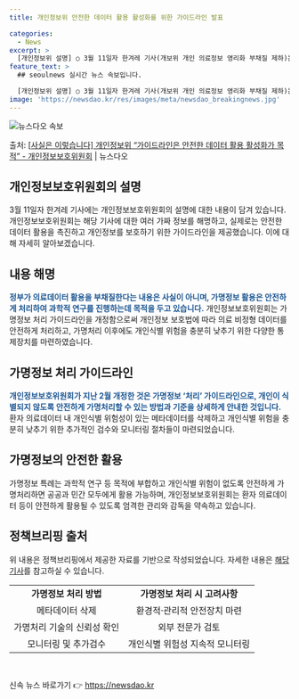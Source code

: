 ```yaml
---
title: 개인정보위 안전한 데이터 활용 활성화를 위한 가이드라인 발표

categories:
  - News
excerpt: >
  [개인정보위 설명] ○ 3월 11일자 한겨레 기사(개보위 개인 의료정보 영리화 부채질 제하)는 사실이 아님을…
feature_text: >
  ## seoulnews 실시간 뉴스 속보입니다.

  [개인정보위 설명] ○ 3월 11일자 한겨레 기사(개보위 개인 의료정보 영리화 부채질 제하)는 사실이 아님을…
image: 'https://newsdao.kr/res/images/meta/newsdao_breakingnews.jpg'
---
```


![뉴스다오 속보](https://newsdao.kr/res/images/meta/newsdao_breakingnews.jpg)

<p>출처: <a href="https://newsdao.kr/3328" rel="dofollow">[사실은 이렇습니다] 개인정보위 “가이드라인은 안전한 데이터 활용 활성화가 목적” - 개인정보보호위원회</a> | 뉴스다오</p>

<h2 data-ke-size="size26">개인정보보호위원회의 설명</h2>
<p data-ke-size="size16">3월 11일자 한겨레 기사에는 개인정보보호위원회의 설명에 대한 내용이 담겨 있습니다. 개인정보보호위원회는 해당 기사에 대한 여러 가짜 정보를 해명하고, 실제로는 안전한 데이터 활용을 촉진하고 개인정보를 보호하기 위한 가이드라인을 제공했습니다. 이에 대해 자세히 알아보겠습니다.</p>

<h2 data-ke-size="size26">내용 해명</h2>
<p data-ke-size="size16"><b><span style="color: #1a5490;">정부가 의료데이터 활용을 부채질한다는 내용은 사실이 아니며, 가명정보 활용은 안전하게 처리하여 과학적 연구를 진행하는데 목적을 두고 있습니다.</span></b> 개인정보보호위원회는 가명정보 처리 가이드라인을 개정함으로써 개인정보 보호법에 따라 의료 비정형 데이터를 안전하게 처리하고, 가명처리 이후에도 개인식별 위험을 충분히 낮추기 위한 다양한 통제장치를 마련하였습니다.</p>

<h2 data-ke-size="size26">가명정보 처리 가이드라인</h2>
<p data-ke-size="size16"><b><span style="color: #1a5490;">개인정보보호위원회가 지난 2월 개정한 것은 가명정보 ‘처리’ 가이드라인으로, 개인이 식별되지 않도록 안전하게 가명처리할 수 있는 방법과 기준을 상세하게 안내한 것입니다.</span></b> 환자 의료데이터 내 개인식별 위험성이 있는 메타데이터를 삭제하고 개인식별 위험을 충분히 낮추기 위한 추가적인 검수와 모니터링 절차들이 마련되었습니다.</p>

<h2 data-ke-size="size26">가명정보의 안전한 활용</h2>
<p data-ke-size="size16">가명정보 특례는 과학적 연구 등 목적에 부합하고 개인식별 위험이 없도록 안전하게 가명처리하면 공공과 민간 모두에게 활용 가능하며, 개인정보보호위원회는 환자 의료데이터 등이 안전하게 활용될 수 있도록 엄격한 관리와 감독을 약속하고 있습니다.</p>

<h2 data-ke-size="size26">정책브리핑 출처</h2>
<p data-ke-size="size16">위 내용은 정책브리핑에서 제공한 자료를 기반으로 작성되었습니다. 자세한 내용은 <a href="https://newsdao.kr/3328" target="_blank" rel="noopener">해당 기사</a>를 참고하실 수 있습니다.</p>

<table>
	<tr>
		<td style="text-align: center; height: 17px;"><b>가명정보 처리 방법</b></td>
		<td style="text-align: center; height: 17px;"><b>가명정보 처리 시 고려사항</b></td>
	</tr>
	<tr>
		<td style="text-align: center; height: 17px;">메타데이터 삭제</td>
		<td style="text-align: center; height: 17px;">환경적·관리적 안전장치 마련</td>
	</tr>
	<tr>
		<td style="text-align: center; height: 17px;">가명처리 기술의 신뢰성 확인</td>
		<td style="text-align: center; height: 17px;">외부 전문가 검토</td>
	</tr>
	<tr>
		<td style="text-align: center; height: 17px;">모니터링 및 추가검수</td>
		<td style="text-align: center; height: 17px;">개인식별 위험성 지속적 모니터링</td>
	</tr>
</table>
<p data-ke-size="size16">&nbsp;</p> 

신속 뉴스 바로가기 👉 <a href="https://newsdao.kr" rel="dofollow">https://newsdao.kr</a>


